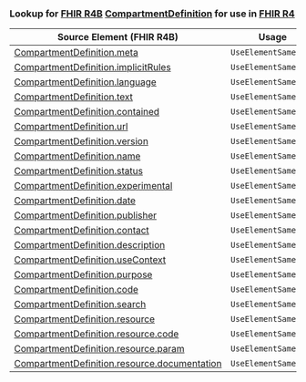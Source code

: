 ### Lookup for [FHIR R4B](https://hl7.org/fhir/R4B/) [CompartmentDefinition](https://hl7.org/fhir/R4B/CompartmentDefinition.html) for use in [FHIR R4](https://hl7.org/fhir/R4/)

| Source Element (FHIR R4B) | Usage | Target |
| -------------- | ----- | ------ |
| [CompartmentDefinition.meta](https://hl7.org/fhir/R4B/CompartmentDefinition.html#resource) | `UseElementSameName` | [CompartmentDefinition.meta](https://hl7.org/fhir/R4/CompartmentDefinition.html#resource) |
| [CompartmentDefinition.implicitRules](https://hl7.org/fhir/R4B/CompartmentDefinition.html#resource) | `UseElementSameName` | [CompartmentDefinition.implicitRules](https://hl7.org/fhir/R4/CompartmentDefinition.html#resource) |
| [CompartmentDefinition.language](https://hl7.org/fhir/R4B/CompartmentDefinition.html#resource) | `UseElementSameName` | [CompartmentDefinition.language](https://hl7.org/fhir/R4/CompartmentDefinition.html#resource) |
| [CompartmentDefinition.text](https://hl7.org/fhir/R4B/CompartmentDefinition.html#resource) | `UseElementSameName` | [CompartmentDefinition.text](https://hl7.org/fhir/R4/CompartmentDefinition.html#resource) |
| [CompartmentDefinition.contained](https://hl7.org/fhir/R4B/CompartmentDefinition.html#resource) | `UseElementSameName` | [CompartmentDefinition.contained](https://hl7.org/fhir/R4/CompartmentDefinition.html#resource) |
| [CompartmentDefinition.url](https://hl7.org/fhir/R4B/CompartmentDefinition.html#resource) | `UseElementSameName` | [CompartmentDefinition.url](https://hl7.org/fhir/R4/CompartmentDefinition.html#resource) |
| [CompartmentDefinition.version](https://hl7.org/fhir/R4B/CompartmentDefinition.html#resource) | `UseElementSameName` | [CompartmentDefinition.version](https://hl7.org/fhir/R4/CompartmentDefinition.html#resource) |
| [CompartmentDefinition.name](https://hl7.org/fhir/R4B/CompartmentDefinition.html#resource) | `UseElementSameName` | [CompartmentDefinition.name](https://hl7.org/fhir/R4/CompartmentDefinition.html#resource) |
| [CompartmentDefinition.status](https://hl7.org/fhir/R4B/CompartmentDefinition.html#resource) | `UseElementSameName` | [CompartmentDefinition.status](https://hl7.org/fhir/R4/CompartmentDefinition.html#resource) |
| [CompartmentDefinition.experimental](https://hl7.org/fhir/R4B/CompartmentDefinition.html#resource) | `UseElementSameName` | [CompartmentDefinition.experimental](https://hl7.org/fhir/R4/CompartmentDefinition.html#resource) |
| [CompartmentDefinition.date](https://hl7.org/fhir/R4B/CompartmentDefinition.html#resource) | `UseElementSameName` | [CompartmentDefinition.date](https://hl7.org/fhir/R4/CompartmentDefinition.html#resource) |
| [CompartmentDefinition.publisher](https://hl7.org/fhir/R4B/CompartmentDefinition.html#resource) | `UseElementSameName` | [CompartmentDefinition.publisher](https://hl7.org/fhir/R4/CompartmentDefinition.html#resource) |
| [CompartmentDefinition.contact](https://hl7.org/fhir/R4B/CompartmentDefinition.html#resource) | `UseElementSameName` | [CompartmentDefinition.contact](https://hl7.org/fhir/R4/CompartmentDefinition.html#resource) |
| [CompartmentDefinition.description](https://hl7.org/fhir/R4B/CompartmentDefinition.html#resource) | `UseElementSameName` | [CompartmentDefinition.description](https://hl7.org/fhir/R4/CompartmentDefinition.html#resource) |
| [CompartmentDefinition.useContext](https://hl7.org/fhir/R4B/CompartmentDefinition.html#resource) | `UseElementSameName` | [CompartmentDefinition.useContext](https://hl7.org/fhir/R4/CompartmentDefinition.html#resource) |
| [CompartmentDefinition.purpose](https://hl7.org/fhir/R4B/CompartmentDefinition.html#resource) | `UseElementSameName` | [CompartmentDefinition.purpose](https://hl7.org/fhir/R4/CompartmentDefinition.html#resource) |
| [CompartmentDefinition.code](https://hl7.org/fhir/R4B/CompartmentDefinition.html#resource) | `UseElementSameName` | [CompartmentDefinition.code](https://hl7.org/fhir/R4/CompartmentDefinition.html#resource) |
| [CompartmentDefinition.search](https://hl7.org/fhir/R4B/CompartmentDefinition.html#resource) | `UseElementSameName` | [CompartmentDefinition.search](https://hl7.org/fhir/R4/CompartmentDefinition.html#resource) |
| [CompartmentDefinition.resource](https://hl7.org/fhir/R4B/CompartmentDefinition.html#resource) | `UseElementSameName` | [CompartmentDefinition.resource](https://hl7.org/fhir/R4/CompartmentDefinition.html#resource) |
| [CompartmentDefinition.resource.code](https://hl7.org/fhir/R4B/CompartmentDefinition.html#resource) | `UseElementSameName` | [CompartmentDefinition.resource.code](https://hl7.org/fhir/R4/CompartmentDefinition.html#resource) |
| [CompartmentDefinition.resource.param](https://hl7.org/fhir/R4B/CompartmentDefinition.html#resource) | `UseElementSameName` | [CompartmentDefinition.resource.param](https://hl7.org/fhir/R4/CompartmentDefinition.html#resource) |
| [CompartmentDefinition.resource.documentation](https://hl7.org/fhir/R4B/CompartmentDefinition.html#resource) | `UseElementSameName` | [CompartmentDefinition.resource.documentation](https://hl7.org/fhir/R4/CompartmentDefinition.html#resource) |
